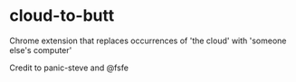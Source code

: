 cloud-to-butt
=============

Chrome extension that replaces occurrences of 'the cloud' with 'someone else's computer'

Credit to panic-steve and @fsfe
